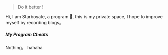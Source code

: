 > Do it better !

Hi, I am Starboyate, a program 🙈, this is my private space, I hope to improve myself by recording blogs。

##### My Program Cheats 
Nothing， hahaha


